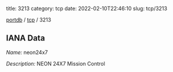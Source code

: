 title: 3213
category: tcp
date: 2022-02-10T22:46:10
slug: tcp/3213

[portdb](/) / [tcp](/category/tcp.html) / 3213


## IANA Data

_Name:_ neon24x7

_Description:_ NEON 24X7 Mission Control

